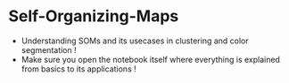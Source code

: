 # Self-Organizing-Maps
- Understanding SOMs and its usecases in clustering and color segmentation !
- Make sure you open the notebook itself where everything is explained from basics to its applications !
